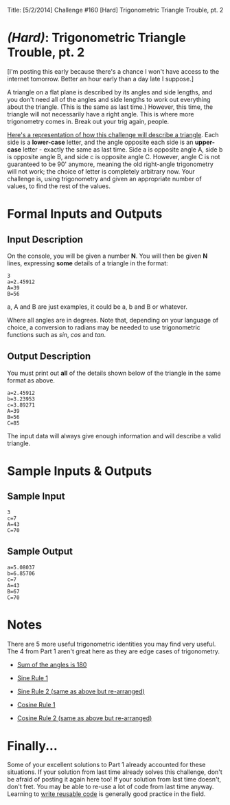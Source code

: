 Title: [5/2/2014] Challenge #160 [Hard] Trigonometric Triangle Trouble, pt. 2

# [](#HardIcon) _(Hard)_: Trigonometric Triangle Trouble, pt. 2

[I'm posting this early because there's a chance I won't have access to the internet tomorrow. Better an hour early than a day late I suppose.]

A triangle on a flat plane is described by its angles and side lengths, and you don't need all of the angles and side lengths to work out everything about the triangle. (This is the same as last time.) However, this time, the triangle will not necessarily have a right angle. This is where more trigonometry comes in. Break out your trig again, people.

[Here's a representation of how this challenge will describe a triangle](http://i.imgur.com/Q3qUoRg.png). Each side is a **lower-case** letter, and the angle opposite each side is an **upper-case** letter - exactly the same as last time. Side a is opposite angle A, side b is opposite angle B, and side c is opposite angle C. However, angle C is not guaranteed to be 90' anymore, meaning the old right-angle trigonometry will not work; the choice of letter is completely arbitrary now. Your challenge is, using trigonometry and given an appropriate number of values, to find the rest of the values.

# Formal Inputs and Outputs

## Input Description

On the console, you will be given a number **N**. You will then be given **N** lines, expressing **some** details of a triangle in the format:

	3
	a=2.45912
	A=39
	B=56
	
a, A and B are just examples, it could be a, b and B or whatever.

Where all angles are in degrees. Note that, depending on your language of choice, a conversion to radians may be needed to use trigonometric functions such as *sin*, *cos* and *tan*.

## Output Description

You must print out **all** of the details shown below of the triangle in the same format as above.

	a=2.45912
	b=3.23953
	c=3.89271
	A=39
	B=56
	C=85
	
The input data will always give enough information and will describe a valid triangle.

# Sample Inputs & Outputs

## Sample Input

	3
	c=7
	A=43
	C=70

## Sample Output

	a=5.08037
	b=6.85706
	c=7
	A=43
	B=67
	C=70
	
# Notes

There are 5 more useful trigonometric identities you may find very useful. The 4 from Part 1 aren't great here as they are edge cases of trigonometry.

* [Sum of the angles is 180](http://latex.codecogs.com/gif.latex?%5Cmathbf%7BA%7D+%5Cmathbf%7BB%7D+%5Cmathbf%7BC%7D%3D180%5E%7B%5Ccirc%7D)

* [Sine Rule 1](http://latex.codecogs.com/gif.latex?%5Cfrac%7B%5Cmathbf%7Ba%7D%7D%7Bsin%20%5Cmathbf%7BA%7D%7D%3D%5Cfrac%7B%5Cmathbf%7Bb%7D%7D%7Bsin%20%5Cmathbf%7BB%7D%7D%3D%5Cfrac%7B%5Cmathbf%7Bc%7D%7D%7Bsin%20%5Cmathbf%7BC%7D%7D)

* [Sine Rule 2 (same as above but re-arranged)](http://latex.codecogs.com/gif.latex?%5Cfrac%7Bsin%20%5Cmathbf%7BA%7D%7D%7B%5Cmathbf%7Ba%7D%7D%3D%5Cfrac%7Bsin%20%5Cmathbf%7BB%7D%7D%7B%5Cmathbf%7Bb%7D%7D%3D%5Cfrac%7Bsin%20%5Cmathbf%7BC%7D%7D%7B%5Cmathbf%7Bc%7D%7D)

* [Cosine Rule 1](http://latex.codecogs.com/gif.latex?%5Cmathbf%7Ba%7D%5E2%3D%5Cmathbf%7Bb%7D%5E2+%5Cmathbf%7Bc%7D%5E2-2%5Cmathbf%7Bbc%7D%5Ccos%5Cmathbf%7BA%7D)

* [Cosine Rule 2 (same as above but re-arranged)](http://latex.codecogs.com/gif.latex?%5Cfrac%7B%5Cmathbf%7Bb%7D%5E2+%5Cmathbf%7Bc%7D%5E2-%5Cmathbf%7Ba%7D%5E2%7D%7B2%5Cmathbf%7Bbc%7D%7D%3D%5Ccos%5Cmathbf%7BA%7D)

# Finally...

Some of your excellent solutions to Part 1 already accounted for these situations. If your solution from last time already solves this challenge, don't be afraid of posting it again here too! If your solution from last time doesn't, don't fret. You may be able to re-use a lot of code from last time anyway. Learning to [write reusable code](http://en.wikipedia.org/wiki/Reusability) is generally good practice in the field. 